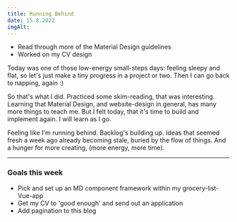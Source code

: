 ```yaml
---
title: Running Behind
date: 15.8.2022
imgAlt:
---
```


-   Read through more of the Material Design guidelines
-   Worked on my CV design

Today was one of those low-energy small-steps days: feeling sleepy and flat, so let's just make a tiny progress in a project or two. Then I can go back to napping, again :)

So that's what I did. Practiced some skim-reading, that was interesting. Learning that Material Design, and website-design in general, has many more things to teach me. But I felt today, that it's time to build and implement again. I will learn as I go.

Feeling like I'm running behind. Backlog's building up. Ideas that seemed fresh a week ago already becoming stale, buried by the flow of things. And a hunger for more creating, (more energy, more time).

---

### Goals this week

-   Pick and set up an MD component framework within my grocery-list-Vue-app
-   Get my CV to 'good enough' and send out an application
-   Add pagination to this blog
